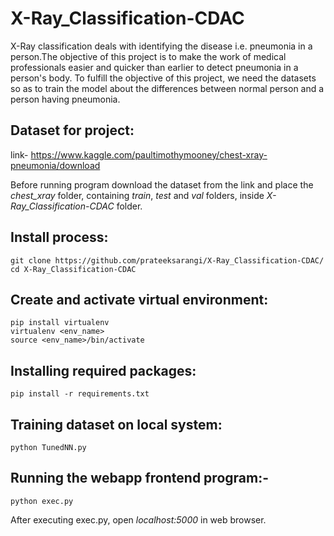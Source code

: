 # X-Ray_Classification-CDAC

X-Ray classification deals with identifying the disease i.e. pneumonia in a person.The objective of this project is to make the work of medical professionals easier  and quicker than earlier to detect pneumonia in a person's body. To fulfill the objective of this project, we need the datasets so as to train the model about the differences between normal person and a person having pneumonia.

## Dataset for project: 

link- https://www.kaggle.com/paultimothymooney/chest-xray-pneumonia/download

Before running program download the dataset from the link and place the *chest_xray* folder, containing *train*, *test* and *val* folders, inside *X-Ray_Classification-CDAC* folder.

## Install process:

	git clone https://github.com/prateeksarangi/X-Ray_Classification-CDAC/
	cd X-Ray_Classification-CDAC
	
## Create and activate virtual environment:

	pip install virtualenv
	virtualenv <env_name>
	source <env_name>/bin/activate
	
## Installing required packages:

	pip install -r requirements.txt

## Training dataset on local system: 

	python TunedNN.py





## Running the webapp frontend program:-

	python exec.py

After executing exec.py, open *localhost:5000* in web browser.

